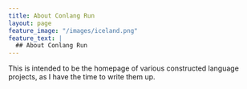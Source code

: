 ```yaml
---
title: About Conlang Run
layout: page
feature_image: "/images/iceland.png"
feature_text: |
  ## About Conlang Run
---
```


This is intended to be the homepage of various constructed language projects, as I have the time to write them up. 